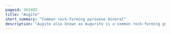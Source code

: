 ```yaml
---
pageid: 363483
title: "Augite"
short_summary: "Common rock-forming pyroxene mineral"
description: "Augite also known as Augurite is a common rock-forming pyroxene Mineral with Formula 2o6. The crystals are monoclinic and prismatic. Augite has two Prominent Cleavages which meet at Angles around 90 Degrees."
---
```

